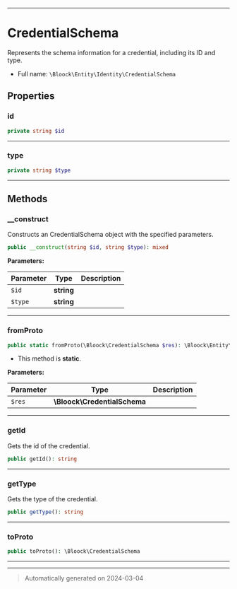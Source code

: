 ***

# CredentialSchema

Represents the schema information for a credential, including its ID and type.



* Full name: `\Bloock\Entity\Identity\CredentialSchema`



## Properties


### id



```php
private string $id
```






***

### type



```php
private string $type
```






***

## Methods


### __construct

Constructs an CredentialSchema object with the specified parameters.

```php
public __construct(string $id, string $type): mixed
```








**Parameters:**

| Parameter | Type | Description |
|-----------|------|-------------|
| `$id` | **string** |  |
| `$type` | **string** |  |





***

### fromProto



```php
public static fromProto(\Bloock\CredentialSchema $res): \Bloock\Entity\Identity\CredentialSchema
```



* This method is **static**.




**Parameters:**

| Parameter | Type | Description |
|-----------|------|-------------|
| `$res` | **\Bloock\CredentialSchema** |  |





***

### getId

Gets the id of the credential.

```php
public getId(): string
```












***

### getType

Gets the type of the credential.

```php
public getType(): string
```












***

### toProto



```php
public toProto(): \Bloock\CredentialSchema
```












***


***
> Automatically generated on 2024-03-04
